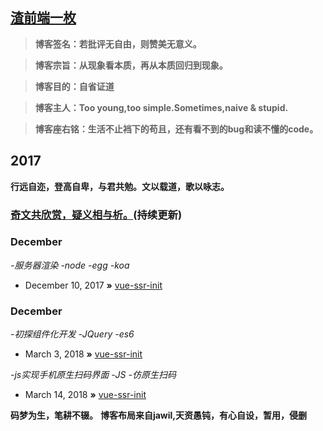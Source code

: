 ## [渣前端一枚](SuperJ)

> **博客签名：若批评无自由，则赞美无意义。**

> **博客宗旨：从现象看本质，再从本质回归到现象。**

> **博客目的：自省证道**

> **博客主人：Too young,too simple.Sometimes,naive & stupid.**

> **博客座右铭：生活不止裆下的苟且，还有看不到的bug和读不懂的code。**

## 2017
**行远自迩，登高自卑，与君共勉。文以载道，歌以咏志。**

### **[奇文共欣赏，疑义相与析。](https://github.com/jawil/blog/issues/6)(持续更新)**

### December
*-服务器渲染 -node -egg -koa*
* December 10, 2017 **»** [vue-ssr-init](https://github.com/MrSuperJ/arms/tree/vue-ssr-init)

### December
*-初探组件化开发 -JQuery -es6*
* March 3, 2018 **»** [vue-ssr-init](https://github.com/MrSuperJ/arms/tree/component)

*-js实现手机原生扫码界面  -JS -仿原生扫码*
* March 14, 2018 **»** [vue-ssr-init](https://github.com/MrSuperJ/arms/issues/1)

**码梦为生，笔耕不辍。**
**博客布局来自jawil,天资愚钝，有心自设，暂用，侵删**
